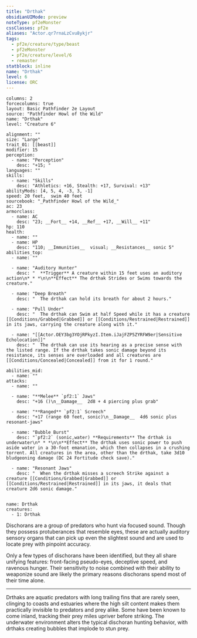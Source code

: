```yaml
---
title: "Drthak"
obsidianUIMode: preview
noteType: pf2eMonster
cssClasses: pf2e
aliases: "Actor.qr7rnaLzCvu8ykjr" 
tags:
  - pf2e/creature/type/beast
  - pf2eMonster
  - pf2e/creature/level/6
  - remaster
statblock: inline
name: "Drthak"
level: 6
license: ORC
---
```


```statblock
columns: 2
forcecolumns: true
layout: Basic Pathfinder 2e Layout
source: "Pathfinder Howl of the Wild"
name: "Drthak"
level: "Creature 6"

alignment: ""
size: "Large"
trait_01: [[beast]]
modifier: 15
perception:
  - name: "Perception"
    desc: "+15; "
languages: ""
skills:
  - name: "Skills"
    desc: "Athletics: +16, Stealth: +17, Survival: +13"
abilityMods: [4, 5, 4, -3, 3, -1]
speed: 20 feet,  swim 40 feet
sourcebook: "_Pathfinder Howl of the Wild_"
ac: 23
armorclass:
  - name: AC
    desc: "23; __Fort__ +14, __Ref__ +17, __Will__ +11"
hp: 110
health:
  - name: ""
  - name: HP
    desc: "110; __Immunities__  visual; __Resistances__ sonic 5"
abilities_top:
  - name: ""

  - name: "Auditory Hunter"
    desc: "  **Trigger** A creature within 15 feet uses an auditory action\n* * *\n\n**Effect** The drthak Strides or Swims towards the creature."

  - name: "Deep Breath"
    desc: "  The drthak can hold its breath for about 2 hours."

  - name: "Pull Under"
    desc: "  The drthak can Swim at half Speed while it has a creature [[Conditions/Grabbed|Grabbed]] or [[Conditions/Restrained|Restrained]] in its jaws, carrying the creature along with it."

  - name: "[[Actor.OEY3bg3YOjRPkyzI.Item.iJajFZP5ZYRFW9er|Sensitive Echolocation]]"
    desc: "  The drthak can use its hearing as a precise sense with the listed range. If the drthak takes sonic damage beyond its resistance, its senses are overloaded and all creatures are [[Conditions/Concealed|Concealed]] from it for 1 round."

abilities_mid:
  - name: ""
attacks:
  - name: ""

  - name: "**Melee** `pf2:1` Jaws"
    desc: "+16 ()\n__Damage__  2d8 + 4 piercing plus grab"

  - name: "**Ranged** `pf2:1` Screech"
    desc: "+17 (range 60 feet, sonic)\n__Damage__  4d6 sonic plus resonant-jaws"

  - name: "Bubble Burst"
    desc: "`pf2:2` (sonic,water) **Requirements** The drthak is underwater\n* * *\n\n**Effect** The drthak uses sonic power to push aside water in a 30-foot emanation, which then collapses in a crushing torrent. All creatures in the area, other than the drthak, take 3d10 bludgeoning damage (DC 24 Fortitude check save)."

  - name: "Resonant Jaws"
    desc: "  When the drthak misses a screech Strike against a creature [[Conditions/Grabbed|Grabbed]] or [[Conditions/Restrained|Restrained]] in its jaws, it deals that creature 2d6 sonic damage."
 
```

```encounter-table
name: Drthak
creatures:
  - 1: Drthak
```



Dischorans are a group of predators who hunt via focused sound. Though they possess protuberances that resemble eyes, these are actually auditory sensory organs that can pick up even the slightest sound and are used to locate prey with pinpoint accuracy.

Only a few types of dischorans have been identified, but they all share unifying features: front-facing pseudo-eyes, deceptive speed, and ravenous hunger. Their sensitivity to noise combined with their ability to weaponize sound are likely the primary reasons dischorans spend most of their time alone.

* * *

Drthaks are aquatic predators with long trailing fins that are rarely seen, clinging to coasts and estuaries where the high silt content makes them practically invisible to predators and prey alike. Some have been known to come inland, tracking their prey miles upriver before striking. The underwater environment alters the typical dischoran hunting behavior, with drthaks creating bubbles that implode to stun prey.
